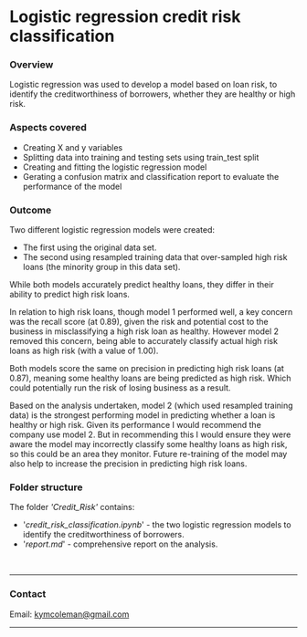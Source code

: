 # Logistic regression credit risk classification

### **Overview**
 Logistic regression was used to develop a model based on loan risk, to identify the creditworthiness of borrowers, whether they are healthy or high risk.

### **Aspects covered**
 - Creating X and y variables
 - Splitting data into training and testing sets using train_test split
 - Creating and fitting the logistic regression model
 - Gerating a confusion matrix and classification report to evaluate the performance of the model

### **Outcome**
Two different logistic regression models were created:
 - The first using the original data set.
 - The second using resampled training data that over-sampled high risk loans (the minority group in this data set).

While both models accurately predict healthy loans, they differ in their ability to predict high risk loans.

In relation to high risk loans, though model 1 performed well, a key concern was the recall score (at 0.89), given the risk and potential cost to the business in misclassifying a high risk loan as healthy. However model 2 removed this concern, being able to accurately classify actual high risk loans as high risk (with a value of 1.00).

Both models score the same on precision in predicting high risk loans (at 0.87), meaning some healthy loans are being predicted as high risk. Which could potentially run the risk of losing business as a result.

Based on the analysis undertaken, model 2 (which used resampled training data) is the strongest performing model in predicting whether a loan is healthy or high risk. Given its performance I would recommend the company use model 2. But in recommending this I would ensure they were aware the model may incorrectly classify some healthy loans as high risk, so this could be an area they monitor. Future re-training of the model may also help to increase the precision in predicting high risk loans.

### **Folder structure**
The folder *'Credit_Risk'* contains:
- '*credit_risk_classification.ipynb*' - the two logistic regression models to identify the creditworthiness of borrowers.
- '*report.md*' - comprehensive report on the analysis.


<br>

---

### **Contact**
Email: kymcoleman@gmail.com

---
